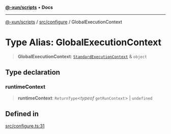 [**@-xun/scripts**](../../../README.md) • **Docs**

***

[@-xun/scripts](../../../README.md) / [src/configure](../README.md) / GlobalExecutionContext

# Type Alias: GlobalExecutionContext

> **GlobalExecutionContext**: [`StandardExecutionContext`](../../../lib/@-xun/cli-utils/extensions/type-aliases/StandardExecutionContext.md) & `object`

## Type declaration

### runtimeContext

> **runtimeContext**: `ReturnType`\<*typeof* `getRunContext`\> \| `undefined`

## Defined in

[src/configure.ts:31](https://github.com/Xunnamius/xscripts/blob/154567d6fca3f6cf244137e710b029af872e1d9e/src/configure.ts#L31)
